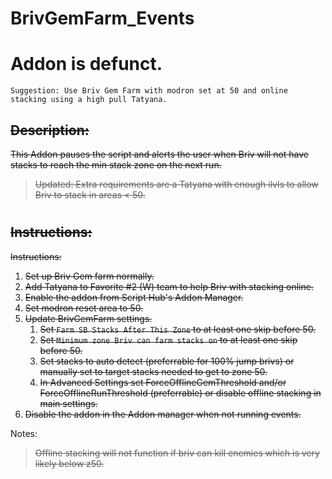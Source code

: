 # BrivGemFarm_Events


# Addon is defunct. 
``Suggestion: Use Briv Gem Farm with modron set at 50 and online stacking using a high pull Tatyana.``

## ~~Description:~~
~~This Addon pauses the script and alerts the user when Briv will not have stacks to reach the min stack zone on the next run.~~
> ~~Updated: Extra requirements are a Tatyana with enough ilvls to allow Briv to stack in areas < 50.~~

#
## ~~Instructions:~~
~~Instructions:~~
1. ~~Set up Briv Gem farm normally.~~
2. ~~Add Tatyana to Favorite #2 (W) team to help Briv with stacking online.~~
3. ~~Enable the addon from Script Hub's Addon Manager.~~
4. ~~Set modron reset area to 50.~~
5. ~~Update BrivGemFarm settings.~~
   1. ~~Set ``Farm SB Stacks After This Zone`` to at least one skip before 50.~~
   2. ~~Set ``Minimum zone Briv can farm stacks on`` to at least one skip before 50.~~
   3. ~~Set stacks to auto detect (preferrable for 100% jump brivs) or manually set to target stacks needed to get to zone 50.~~
   4. ~~In Advanced Settings set ForceOfflineGemThreshold and/or ForceOfflineRunThreshold (preferrable) or disable offline stacking in main settings.~~
6.  ~~Disable the addon in the Addon manager when not running events.~~


Notes:
> ~~Offline stacking will not function if briv can kill enemies which is very likely below z50.~~